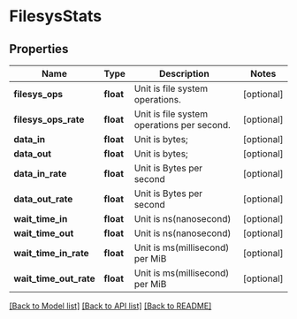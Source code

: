 # FilesysStats

## Properties
Name | Type | Description | Notes
------------ | ------------- | ------------- | -------------
**filesys_ops** | **float** | Unit is file system operations. | [optional] 
**filesys_ops_rate** | **float** | Unit is file system operations per second. | [optional] 
**data_in** | **float** | Unit is bytes; | [optional] 
**data_out** | **float** | Unit is bytes; | [optional] 
**data_in_rate** | **float** | Unit is Bytes per second | [optional] 
**data_out_rate** | **float** | Unit is Bytes per second | [optional] 
**wait_time_in** | **float** | Unit is ns(nanosecond) | [optional] 
**wait_time_out** | **float** | Unit is ns(nanosecond) | [optional] 
**wait_time_in_rate** | **float** | Unit is ms(millisecond) per MiB | [optional] 
**wait_time_out_rate** | **float** | Unit is ms(millisecond) per MiB | [optional] 

[[Back to Model list]](../README.md#documentation-for-models) [[Back to API list]](../README.md#documentation-for-api-endpoints) [[Back to README]](../README.md)


